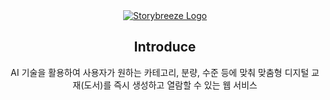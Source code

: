 <div align="center">

<a href="https://about:blank">
  <img src="https://github.com/user-attachments/assets/81dde7e0-eb46-4f79-acb9-74a4b6e90390" alt="Storybreeze Logo">
</a>

## Introduce
AI 기술을 활용하여 사용자가 원하는 카테고리, 분량, 수준 등에 맞춰 맞춤형 디지털 교재(도서)를 즉시 생성하고 열람할 수 있는 웹 서비스

</div>
